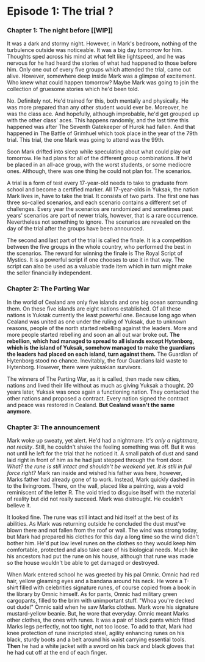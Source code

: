 # Episode 1: The trial ?

### Chapter 1: The night before [[WIP]]
It was a dark and stormy night. However, in Mark's bedroom, nothing of the turbulence outside was noticeable. It was a big day tomorrow for him. Thoughts sped across his mind at what felt like lightspeed, and he was nervous for he had heard the stories of what had happened to those before him. Only one out of every five groups which attended the trial, came out alive. However, somewhere deep inside Mark was a glimpse of excitement. Who knew what could happen tomorrow? Maybe Mark was going to join the collection of gruesome stories which he'd been told.

No. Definitely not. He'd trained for this, both mentally and physically. He was more prepared than any other student would ever be. Moreover, he was the class ace. And hopefully, although improbable, he'd get grouped up with the other class' aces. This happens randomly, and the last time this happened was after The Seventh Gatekeeper of Hurok had fallen. And that happened in The Battle of Grimhuel which took place in the year of the 79th trial. This trial, the one Mark was going to attend was the 99th.

Soon Mark drifted into sleep while speculating about what could play out tomorrow. He had plans for all of the different group combinations. If he'd be placed in an all-ace group, with the worst students, or some mediocre ones. Although, there was one thing he could not plan for. The scenarios.

A trial is a form of test every 17-year-old needs to take to graduate from school and become a certified marker. All 17-year-olds in Yuksak, the nation Mark lives in, have to take the trial. It consists of two parts. The first one has three so-called scenarios, and each scenario contains a different set of challenges. Every year the scenarios are randomized and sometimes past years' scenarios are part of newer trials, however, that is a rare occurrence. Nevertheless not something to ignore. The scenarios are revealed on the day of the trial after the groups have been announced. 

The second and last part of the trial is called the finale. It is a competition between the five groups in the whole country, who performed the best in the scenarios. The reward for winning the finale is The Royal Script of Mystics. It is a powerful script if one chooses to use it in that way. The script can also be used as a valuable trade item which in turn might make the seller financially independent.

### Chapter 2: The Parting War
In the world of Cealand are only five islands and one big ocean sorrounding them. On these five islands are eight nations established. Of all these nations is Yuksak currently the least powerful one. Because long ago when Cealand was united as one under the ruling of Yuksak, due to unknown reasons, people of the north started rebelling against the leaders. More and more people started rebelling and soon an all out war broke out. **The rebellion, which had managed to spread to all islands except Hytenborg, which is the island of Yuksak, somehow managed to make the guardians the leaders had placed on each island, turn against them.** The Guardian of Hytenborg stood no chance. Inevitably, the four Guardians laid waste to Hytenborg. However, there were yuksakian survivors.

The winners of The Parting War, as it is called, then made new cities, nations and lived their life without as much as giving Yuksak a thought. 20 years later, Yuksak was once again a functioning nation. They contacted the other nations and proposed a contract. Every nation signed the contract and peace was restored in Cealand. **But Cealand wasn't the same anymore.**

### Chapter 3: The announcement
Mark woke up sweaty, yet alert. He'd had a nightmare. *It's only a nightmare, not reality*. Still, he couldn't shake the feeling something was off. But it was not until he left for the trial that he noticed it. A small patch of dust and sand laid right in front of him as he had just stepped through the front door. _What? the rune is still intact and shouldn't be weakend yet. It is still in full force right?_ Mark ran inside and wished his father was here, however, Marks father had already gone of to work. Instead, Mark quickly dashed in to the livingroom. There, on the wall, placed like a painting, was a void reminiscent of the letter R. The void tried to disguise itself with the material of reality but did not really succeed. Mark was distrought. He couldn't believe it. 

It looked fine. The rune was still intact and hid itself at the best of its abilities. As Mark was returning outside he concluded the dust must've blown there and not fallen from the roof or wall. The wind was strong today, but Mark had prepared his clothes for this day a long time so the wind didn't bother him. He'd put low level runes on the clothes so they would keep him comfortable, protected and also take care of his biological needs. Much like his ancestors had put the rune on his house, although that rune was made so the house wouldn't be able to get damaged or destroyed. 

When Mark entered school he was greeted by his pal Omnic. Omnic had red hair, yellow gleaming eyes and a bandana around his neck. He wore a T-shirt filled with celebrities signature runes, of course copied from a book in the library by Omnic himself. As for pants, Omnic had military green cargopants, filled to the brim with unimportant stuff. "Whoa you're decked out dude!" Omnic said when he saw Marks clothes. Mark wore his signature mustard-yellow beanie. But, he wore that everyday. Omnic meant Marks other clothes, the ones with runes. It was a pair of black pants which fitted Marks legs perfectly, not too tight, not too loose. To add to that, Mark had knee protection of rune inscripted steel, agility enhancing runes on his black, sturdy boots and a belt around his waist carrying essential tools. **Then** he had a white jacket with a sword on his back and black gloves that he had cut off at the end of each finger.  